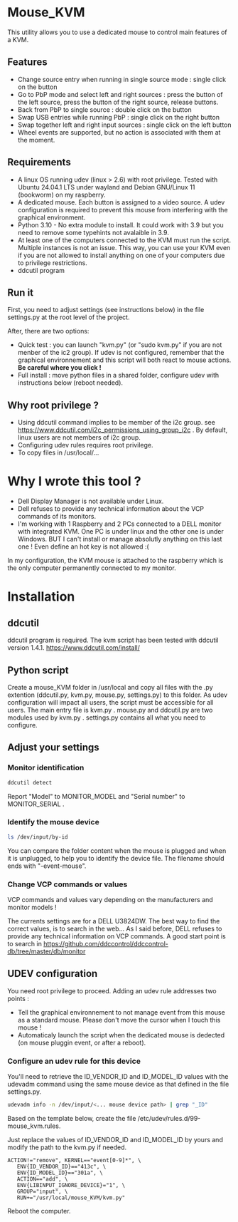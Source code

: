 # Mouse_KVM
This utility allows you to use a dedicated mouse to control main features of a KVM.

## Features
- Change source entry when running in single source mode : single click on the button
- Go to PbP mode and select left and right sources : press the button of the left source, press the button of the right source, release buttons.
- Back from PbP to single source : double click on the button
- Swap USB entries while running PbP : single click on the right button
- Swap together left and right input sources : single click on the left button
- Wheel events are supported, but no action is associated with them at the moment.

## Requirements
- A linux OS running udev (linux > 2.6) with root privilege. Tested with Ubuntu 24.04.1 LTS under wayland and Debian GNU/Linux 11 (bookworm) on my raspberry.
- A dedicated mouse. Each button is assigned to a video source. A udev configuration is required to prevent this mouse from interfering with the graphical environment.
- Python 3.10 - No extra module to install. It could work with 3.9 but you need to remove some typehints not avalaible in 3.9.
- At least one of the computers connected to the KVM must run the script. Multiple instances is not an issue. This way, you can use your KVM even if you are not allowed to install anything on one of your computers due to privilege restrictions.
- ddcutil program

## Run it
First, you need to adjust settings (see instructions below) in the file settings.py at the root level of the project.

After, there are two options:
* Quick test : you can launch "kvm.py" (or "sudo kvm.py" if you are not menber of the ic2 group). If udev is not configured, remember that the graphical environnement and this script will both react to mouse actions. <b>Be careful where you click !</b>
* Full install : move python files in a shared folder, configure udev with instructions below (reboot needed).

## Why root privilege ?
* Using ddcutil command implies to be member of the i2c group. see https://www.ddcutil.com/i2c_permissions_using_group_i2c . By default, linux users are not members of i2c group.
* Configuring udev rules requires root privilege. 
* To copy files in /usr/local/...

# Why I wrote this tool ?
- Dell Display Manager is not available under Linux.
- Dell refuses to provide any technical information about the VCP commands of its monitors.
- I'm working with 1 Raspberry and 2 PCs connected to a DELL monitor with integrated KVM. One PC is under linux and the other one is under Windows. BUT I can't install or manage absolutly anything on this last one ! Even define an hot key is not allowed :(

In my configuration, the KVM mouse is attached to the raspberry which is the only computer permanently connected to my monitor.

# Installation
## ddcutil
ddcutil program is required. The kvm script has been tested with ddcutil version 1.4.1.
https://www.ddcutil.com/install/

## Python script
Create a mouse_KVM folder in /usr/local and copy all files with the .py extention (ddcutil.py, kvm.py, mouse.py, settings.py) to this folder. As udev configuration will impact all users, the script must be accessible for all users.
The main entry file is kvm.py .
mouse.py and ddcutil.py are two modules used by kvm.py .
settings.py contains all what you need to configure.

## Adjust your settings
### Monitor identification
```bash
ddcutil detect
```
Report "Model" to MONITOR_MODEL and "Serial number" to MONITOR_SERIAL .

### Identify the mouse device
```bash
ls /dev/input/by-id
```
You can compare the folder content when the mouse is plugged and when it is unplugged, to help you to identify the device file.
The filename should ends with "-event-mouse".

### Change VCP commands or values
VCP commands and values vary depending on the manufacturers and monitor models !

The currents settings are for a DELL U3824DW.
The best way to find the correct values, is to search in the web... As I said before, DELL refuses to provide any technical information on VCP commands.
A good start point is to search in https://github.com/ddccontrol/ddccontrol-db/tree/master/db/monitor

## UDEV configuration
You need root privilege to proceed.
Adding an udev rule addresses two points :
- Tell the graphical environnement to not manage event from this mouse as a standard mouse. Please don't move the cursor when I touch this mouse !
- Automaticaly launch the script when the dedicated mouse is dedected (on mouse pluggin event, or after a reboot). 

### Configure an udev rule for this device
You'll need to retrieve the ID_VENDOR_ID and ID_MODEL_ID values with the udevadm command using the same mouse device as that defined in the file settings.py.
```bash
udevadm info -n /dev/input/<... mouse device path> | grep "_ID"
```

Based on the template below, create the file /etc/udev/rules.d/99-mouse_kvm.rules.

Just replace the values of ID_VENDOR_ID and ID_MODEL_ID by yours and modify the path to the kvm.py if needed.
```
ACTION!="remove", KERNEL=="event[0-9]*", \
   ENV{ID_VENDOR_ID}=="413c", \
   ENV{ID_MODEL_ID}=="301a", \
   ACTION=="add", \
   ENV{LIBINPUT_IGNORE_DEVICE}="1", \
   GROUP="input", \
   RUN+="/usr/local/mouse_KVM/kvm.py"
```
Reboot the computer.
